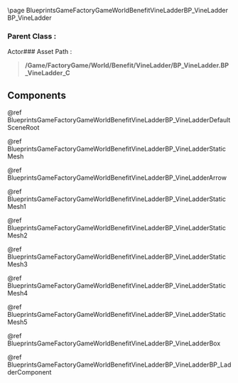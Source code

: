 \page BlueprintsGameFactoryGameWorldBenefitVineLadderBP_VineLadder BP_VineLadder
### Parent Class :
Actor### Asset Path :
<b><blockquote>/Game/FactoryGame/World/Benefit/VineLadder/BP_VineLadder.BP_VineLadder_C</blockquote></b>
## Components

@ref BlueprintsGameFactoryGameWorldBenefitVineLadderBP_VineLadderDefaultSceneRoot

@ref BlueprintsGameFactoryGameWorldBenefitVineLadderBP_VineLadderStaticMesh

@ref BlueprintsGameFactoryGameWorldBenefitVineLadderBP_VineLadderArrow

@ref BlueprintsGameFactoryGameWorldBenefitVineLadderBP_VineLadderStaticMesh1

@ref BlueprintsGameFactoryGameWorldBenefitVineLadderBP_VineLadderStaticMesh2

@ref BlueprintsGameFactoryGameWorldBenefitVineLadderBP_VineLadderStaticMesh3

@ref BlueprintsGameFactoryGameWorldBenefitVineLadderBP_VineLadderStaticMesh4

@ref BlueprintsGameFactoryGameWorldBenefitVineLadderBP_VineLadderStaticMesh5

@ref BlueprintsGameFactoryGameWorldBenefitVineLadderBP_VineLadderBox

@ref BlueprintsGameFactoryGameWorldBenefitVineLadderBP_VineLadderBP_LadderComponent

